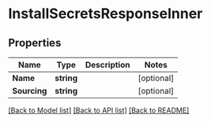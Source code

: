# InstallSecretsResponseInner

## Properties
Name | Type | Description | Notes
------------ | ------------- | ------------- | -------------
**Name** | **string** |  | [optional] 
**Sourcing** | **string** |  | [optional] 

[[Back to Model list]](../README.md#documentation-for-models) [[Back to API list]](../README.md#documentation-for-api-endpoints) [[Back to README]](../README.md)


